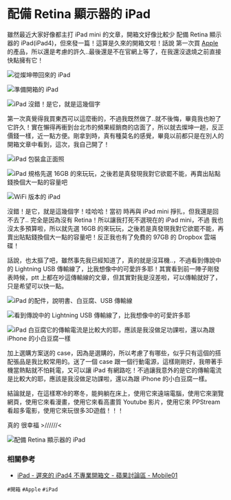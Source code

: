 # 配備 Retina 顯示器的 iPad

雖然最近大家好像都主打 iPad mini 的文章，開箱文好像比較少 配備 Retina 顯示器的 iPad(iPad4)，但來發一篇！這算是久來的開箱文啦！話說 第一次買 [Apple](http://www.apple.com/tw/) 的產品，所以還是考慮的許久..最後還是不在官網上等了，在我還沒退燒之前直接快點擁有它！

![從燦坤帶回來的 iPad](img/001.jpg)

![準備開箱的 iPad](img/002.jpg)

![iPad 沒錯！是它，就是這幾個字](img/003.jpg)

第一次真覺得我買東西可以這麼衝的，不過我既然做了..就不後悔，畢竟我也盼了它許久！實在懶得再衝到台北市的頻果經銷商的店面了，所以就去燦坤一趟，反正價錢一樣，近一點方便。剛拿到時，真有種莫名的感覺，畢竟以前都只是在別人的開箱文章中看到，這次，我自己開了！

![iPad 包裝盒正面照](img/004.jpg)

![iPad 規格先選 16GB 的來玩玩，之後若是真發現我對它欲罷不能，再賣出貼點錢換個大一點的容量吧](img/005.jpg)

![WiFi 版本的 iPad](img/006.jpg)

沒錯！是它，就是這幾個字！哇哈哈！當初 時再與 iPad mini 掙扎，但我還是回不去了.. 完全是因為沒有 Retina！所以讓我打死不選現在的 iPad mini，不過 我也沒太多預算啦，所以就先選 16GB 的來玩玩，之後若是真發現我對它欲罷不能，再賣出貼點錢換個大一點的容量吧！反正我也有了免費的 97GB 的 Dropbox 雲端碟！

話說，也太摳了吧，雖然事先我已經知道了，真的就是沒耳機..，不過看到傳說中的 Lightning USB 傳輸線了，比我想像中的可愛許多耶！其實看到前一陣子剛發表時候，ptt 上都在吵這傳輸線的文章，但其實對我是沒差啦，可以傳輸就好了，只是希望可以快一點。

![iPad 的配件，說明書、白豆腐、USB 傳輸線](img/007.jpg)

![看到傳說中的 Lightning USB 傳輸線了，比我想像中的可愛許多耶](img/008.jpg)

![iPad 白豆腐它的傳輸電流是比較大的耶，應該是我沒做足功課啦，還以為跟 iPhone 的小白豆腐一樣](img/009.jpg)

加上選購方案送的 case，因為是選購的，所以考慮了有哪些，似乎只有這個的搭配張品是我比較常用的。送了一個 case 跟一個行動電源，這樣剛剛好，我帶著手機當熱點就不怕耗電，又可以讓 iPad 有網路吃！不過讓我意外的是它的傳輸電流是比較大的耶，應該是我沒做足功課啦，還以為跟 iPhone 的小白豆腐一樣。

結論就是，在這樣寒冷的寒冬，能夠躺在床上，使用它來遠端電腦，使用它來瀏覽網頁，使用它來看漫畫，使用它來看高畫質 Youtube 影片，使用它來 PPStream 看超多電影，使用它來玩很多3D遊戲！！！

真的 很幸福 >//////<

![配備 Retina 顯示器的 iPad](img/010.jpg)

### 相關參考
* [iPad - 遲來的 iPad4 不專業開箱文 - 蘋果討論區 - Mobile01](http://www.mobile01.com/topicdetail.php?f=563&t=3120100)

`#開箱` `#Apple` `#iPad`
